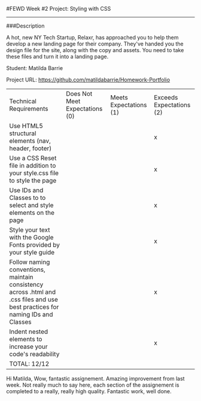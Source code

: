 #FEWD Week #2 Project: Styling with CSS

---


###Description


A hot, new NY Tech Startup, Relaxr, has approached you to help them develop a new landing page for their company. They've handed you the design file for the site, along with the copy and assets. You need to take these files and turn it into a landing page.

Student: Matilda Barrie

Project URL: https://github.com/matildabarrie/Homework-Portfolio


|                                                                                                                               |                                |                        |                          |
|-------------------------------------------------------------------------------------------------------------------------------|--------------------------------|------------------------|--------------------------|
| Technical Requirements                                                                                                        | Does Not Meet Expectations (0) | Meets Expectations (1) | Exceeds Expectations (2) |
| Use HTML5 structural elements (nav, header, footer)                                                                           |                                |                        |            x             |
| Use a CSS Reset file in addition to your style.css file to style the page                                                     |                                |                        |            x             |
| Use IDs and Classes to to select and style elements on the page                                                               |                                |                        |            x             |
| Style your text with the Google Fonts provided by your style guide                                                            |                                |                        |            x             |
| Follow naming conventions, maintain consistency across .html and .css files and use best practices for naming IDs and Classes |                                |                        |            x             |
| Indent nested elements to increase your code's readability                                                                    |                                |                        |            x             |
| TOTAL: 12/12                                                                                                              |                                |                        |                          |

Hi Matilda,
Wow, fantastic assignement. Amazing improvement from last week. 
Not really much to say here, each section of the assignement is completed to a really, really high quality.
Fantastic work, well done.
